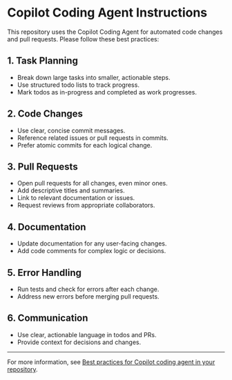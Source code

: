 # Copilot Coding Agent Instructions

This repository uses the Copilot Coding Agent for automated code changes and pull requests. Please follow these best practices:

## 1. Task Planning
- Break down large tasks into smaller, actionable steps.
- Use structured todo lists to track progress.
- Mark todos as in-progress and completed as work progresses.

## 2. Code Changes
- Use clear, concise commit messages.
- Reference related issues or pull requests in commits.
- Prefer atomic commits for each logical change.

## 3. Pull Requests
- Open pull requests for all changes, even minor ones.
- Add descriptive titles and summaries.
- Link to relevant documentation or issues.
- Request reviews from appropriate collaborators.

## 4. Documentation
- Update documentation for any user-facing changes.
- Add code comments for complex logic or decisions.

## 5. Error Handling
- Run tests and check for errors after each change.
- Address new errors before merging pull requests.

## 6. Communication
- Use clear, actionable language in todos and PRs.
- Provide context for decisions and changes.

---

For more information, see [Best practices for Copilot coding agent in your repository](https://gh.io/copilot-coding-agent-tips).
